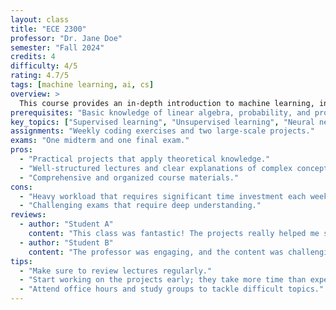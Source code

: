 ```yaml
---
layout: class
title: "ECE 2300"
professor: "Dr. Jane Doe"
semester: "Fall 2024"
credits: 4
difficulty: 4/5
rating: 4.7/5
tags: [machine learning, ai, cs]
overview: >
  This course provides an in-depth introduction to machine learning, including supervised and unsupervised learning algorithms, neural networks, decision trees, and support vector machines. The course emphasizes both theoretical understanding and hands-on projects to implement these algorithms.
prerequisites: "Basic knowledge of linear algebra, probability, and programming."
key_topics: ["Supervised learning", "Unsupervised learning", "Neural networks", "Reinforcement learning"]
assignments: "Weekly coding exercises and two large-scale projects."
exams: "One midterm and one final exam."
pros:
  - "Practical projects that apply theoretical knowledge."
  - "Well-structured lectures and clear explanations of complex concepts."
  - "Comprehensive and organized course materials."
cons:
  - "Heavy workload that requires significant time investment each week."
  - "Challenging exams that require deep understanding."
reviews:
  - author: "Student A"
    content: "This class was fantastic! The projects really helped me solidify my understanding of machine learning concepts."
  - author: "Student B"
    content: "The professor was engaging, and the content was challenging but rewarding. Definitely a must-take if you're into AI."
tips:
  - "Make sure to review lectures regularly."
  - "Start working on the projects early; they take more time than expected."
  - "Attend office hours and study groups to tackle difficult topics."
---
```

